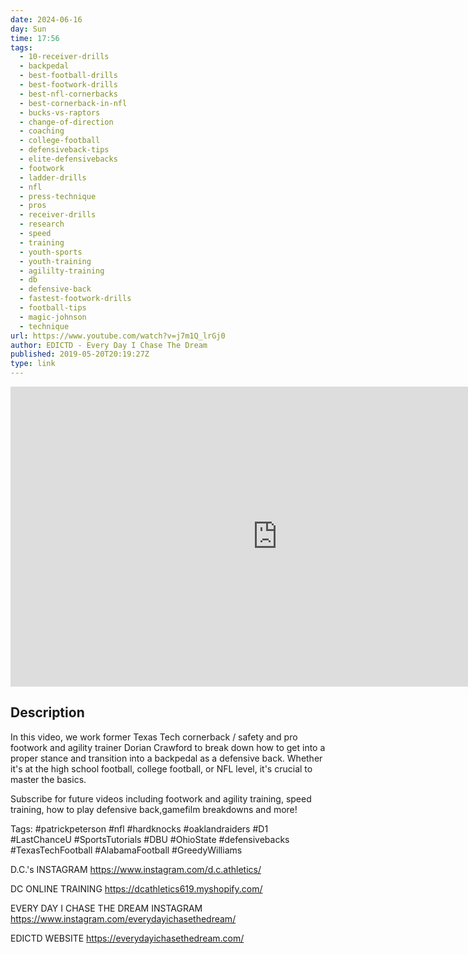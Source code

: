 ```yaml
---
date: 2024-06-16
day: Sun
time: 17:56
tags:
  - 10-receiver-drills
  - backpedal
  - best-football-drills
  - best-footwork-drills
  - best-nfl-cornerbacks
  - best-cornerback-in-nfl
  - bucks-vs-raptors
  - change-of-direction
  - coaching
  - college-football
  - defensiveback-tips
  - elite-defensivebacks
  - footwork
  - ladder-drills
  - nfl
  - press-technique
  - pros
  - receiver-drills
  - research
  - speed
  - training
  - youth-sports
  - youth-training
  - agililty-training
  - db
  - defensive-back
  - fastest-footwork-drills
  - football-tips
  - magic-johnson
  - technique
url: https://www.youtube.com/watch?v=j7m1Q_lrGj0
author: EDICTD - Every Day I Chase The Dream
published: 2019-05-20T20:19:27Z
type: link
---
```


<iframe width="854" height="480" src="https://www.youtube.com/embed/j7m1Q_lrGj0" frameborder="0" allowfullscreen></iframe>

## Description
In this video, we work former Texas Tech cornerback / safety and pro footwork and agility trainer Dorian Crawford to break down how to get into a proper stance and transition into a backpedal as a defensive back. Whether it's at the high school football, college football, or NFL level, it's crucial to master the basics. 

Subscribe for future videos including footwork and agility training, speed training, how to play defensive back,gamefilm breakdowns and more!
 
Tags: #patrickpeterson #nfl #hardknocks #oaklandraiders #D1 #LastChanceU #SportsTutorials #DBU #OhioState #defensivebacks #TexasTechFootball #AlabamaFootball #GreedyWilliams 


D.C.'s INSTAGRAM
https://www.instagram.com/d.c.athletics/

DC ONLINE TRAINING
https://dcathletics619.myshopify.com/

EVERY DAY I CHASE THE DREAM INSTAGRAM
https://www.instagram.com/everydayichasethedream/

EDICTD WEBSITE
https://everydayichasethedream.com/